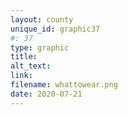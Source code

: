 ```yaml
---
layout: county 
unique_id: graphic37
#: 37
type: graphic
title: 
alt_text: 
link: 
filename: whattowear.png
date: 2020-07-21
---
```

